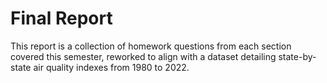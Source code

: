 # Final Report </br>
This report is a collection of homework questions from each section covered this semester, reworked to align with a dataset detailing state-by-state air quality indexes from 1980 to 2022.
